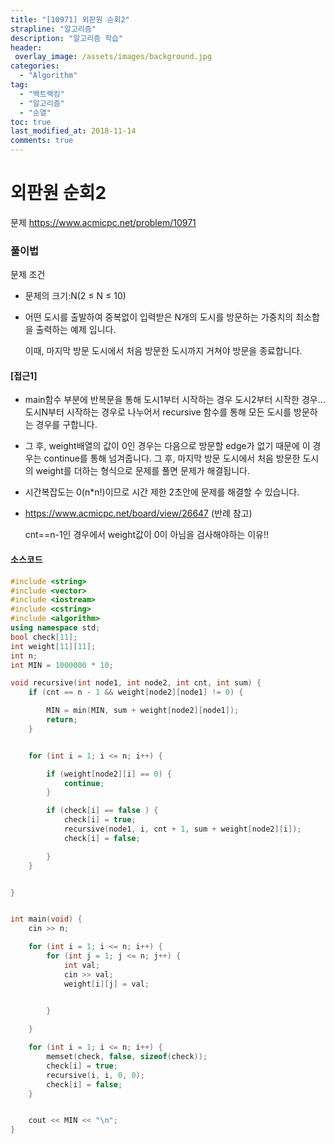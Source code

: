 ```yaml
---
title: "[10971] 외판원 순회2"
strapline: "알고리즘"
description: "알고리즘 학습"
header:
 overlay_image: /assets/images/background.jpg
categories:
  - "Algorithm"
tag:
  - "백트랙킹"
  - "알고리즘"
  - "순열"
toc: true
last_modified_at: 2018-11-14
comments: true 
---
```




# 외판원 순회2

문제
https://www.acmicpc.net/problem/10971


### 풀이법

문제 조건

- 문제의 크기:N(2 ≤ N ≤ 10)

- 어떤 도시를 출발하여 중복없이 입력받은 N개의 도시를 방문하는 가중치의 최소합을 출력하는 예제 입니다.

  이때, 마지막 방문 도시에서 처음 방문한 도시까지 거쳐야 방문을 종료합니다.



#### [접근1]

- main함수 부분에 반복문을 통해 도시1부터 시작하는 경우 도시2부터 시작한 경우... 도시N부터 시작하는 경우로 나누어서 recursive 함수를 통해 모든 도시를 방문하는 경우를 구합니다.

- 그 후,  weight배열의 값이 0인 경우는 다음으로 방문할 edge가 없기 때문에 이 경우는 continue를 통해 넘겨줍니다.  그 후, 마지막 방문 도시에서 처음 방문한 도시의 weight를 더하는 형식으로 문제를 풀면 문제가 해결됩니다.

- 시간복잡도는 0(n*n!)이므로 시간 제한 2초안에 문제를 해결할 수 있습니다.

- https://www.acmicpc.net/board/view/26647   (반례 참고) 

  cnt==n-1인 경우에서 weight값이 0이 아님을 검사해야하는 이유!!




#### 소스코드

```c++
#include <string>
#include <vector>
#include <iostream>
#include <cstring>
#include <algorithm>
using namespace std;
bool check[11];
int weight[11][11];
int n;
int MIN = 1000000 * 10;

void recursive(int node1, int node2, int cnt, int sum) {
	if (cnt == n - 1 && weight[node2][node1] != 0) {

		MIN = min(MIN, sum + weight[node2][node1]);
		return;
	}


	for (int i = 1; i <= n; i++) {

		if (weight[node2][i] == 0) {
			continue;
		}

		if (check[i] == false ) {
			check[i] = true;
			recursive(node1, i, cnt + 1, sum + weight[node2][i]);
			check[i] = false;

		}
	}


}


int main(void) {
	cin >> n;

	for (int i = 1; i <= n; i++) {
		for (int j = 1; j <= n; j++) {
			int val;
			cin >> val;
			weight[i][j] = val;

		
		}

	}

	for (int i = 1; i <= n; i++) {
		memset(check, false, sizeof(check));
		check[i] = true;
		recursive(i, i, 0, 0);
		check[i] = false;
	}


	cout << MIN << "\n";
}
```







